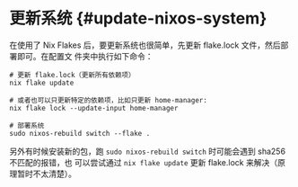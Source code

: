 # 更新系统 {#update-nixos-system}

在使用了 Nix Flakes 后，要更新系统也很简单，先更新 flake.lock 文件，然后部署即可。在配置文
件夹中执行如下命令：

```shell
# 更新 flake.lock（更新所有依赖项）
nix flake update

# 或者也可以只更新特定的依赖项，比如只更新 home-manager:
nix flake lock --update-input home-manager

# 部署系统
sudo nixos-rebuild switch --flake .
```

另外有时候安装新的包，跑 `sudo nixos-rebuild switch` 时可能会遇到 sha256 不匹配的报错，也
可以尝试通过 `nix flake update` 更新 flake.lock 来解决（原理暂时不太清楚）。
